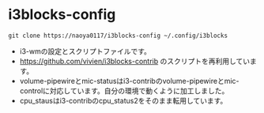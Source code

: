 # i3blocks-config
```git clone https://naoya0117/i3blocks-config ~/.config/i3blocks```
- i3-wmの設定とスクリプトファイルです。
- https://github.com/vivien/i3blocks-contrib のスクリプトを再利用しています。
- volume-pipewireとmic-statusはi3-contribのvolume-pipewireとmic-controlに対応しています。自分の環境で動くように加工しました。
- cpu_stausはi3-contribのcpu_status2をそのまま転用しています。

